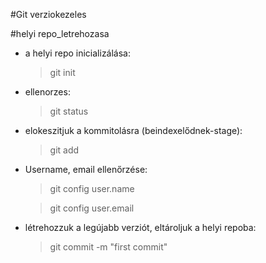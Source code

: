 #Git verziokezeles

#helyi repo_letrehozasa

- a helyi repo inicializálása:
    > git init 
- ellenorzes:
    > git status
- elokeszitjuk a kommitolásra (beindexelődnek-stage):
    > git add
- Username, email ellenőrzése:
    >git config user.name 

    > git config user.email
- létrehozzuk a legújabb verziót, 
eltároljuk a helyi repoba: 
     > git commit -m "first commit"